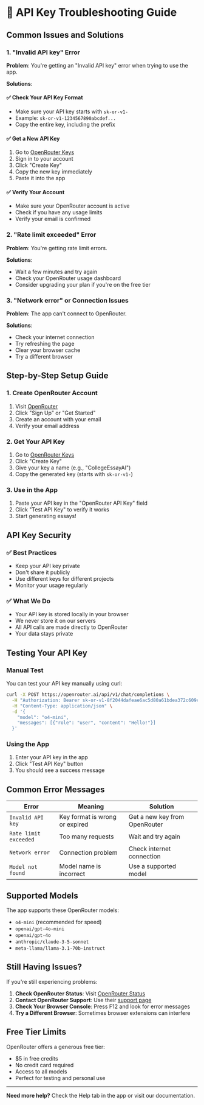 # 🔑 API Key Troubleshooting Guide

## Common Issues and Solutions

### 1. "Invalid API key" Error

**Problem**: You're getting an "Invalid API key" error when trying to use the app.

**Solutions**:

#### ✅ **Check Your API Key Format**
- Make sure your API key starts with `sk-or-v1-`
- Example: `sk-or-v1-1234567890abcdef...`
- Copy the entire key, including the prefix

#### ✅ **Get a New API Key**
1. Go to [OpenRouter Keys](https://openrouter.ai/keys)
2. Sign in to your account
3. Click "Create Key"
4. Copy the new key immediately
5. Paste it into the app

#### ✅ **Verify Your Account**
- Make sure your OpenRouter account is active
- Check if you have any usage limits
- Verify your email is confirmed

### 2. "Rate limit exceeded" Error

**Problem**: You're getting rate limit errors.

**Solutions**:
- Wait a few minutes and try again
- Check your OpenRouter usage dashboard
- Consider upgrading your plan if you're on the free tier

### 3. "Network error" or Connection Issues

**Problem**: The app can't connect to OpenRouter.

**Solutions**:
- Check your internet connection
- Try refreshing the page
- Clear your browser cache
- Try a different browser

## Step-by-Step Setup Guide

### 1. Create OpenRouter Account
1. Visit [OpenRouter](https://openrouter.ai)
2. Click "Sign Up" or "Get Started"
3. Create an account with your email
4. Verify your email address

### 2. Get Your API Key
1. Go to [OpenRouter Keys](https://openrouter.ai/keys)
2. Click "Create Key"
3. Give your key a name (e.g., "CollegeEssayAI")
4. Copy the generated key (starts with `sk-or-v1-`)

### 3. Use in the App
1. Paste your API key in the "OpenRouter API Key" field
2. Click "Test API Key" to verify it works
3. Start generating essays!

## API Key Security

### ✅ **Best Practices**
- Keep your API key private
- Don't share it publicly
- Use different keys for different projects
- Monitor your usage regularly

### ✅ **What We Do**
- Your API key is stored locally in your browser
- We never store it on our servers
- All API calls are made directly to OpenRouter
- Your data stays private

## Testing Your API Key

### Manual Test
You can test your API key manually using curl:

```bash
curl -X POST https://openrouter.ai/api/v1/chat/completions \
  -H "Authorization: Bearer sk-or-v1-8f2044dafeae6ac5d80a61bdea372c609cb1c4f82c53a0aa" \
  -H "Content-Type: application/json" \
  -d '{
    "model": "o4-mini",
    "messages": [{"role": "user", "content": "Hello!"}]
  }'
```

### Using the App
1. Enter your API key in the app
2. Click "Test API Key" button
3. You should see a success message

## Common Error Messages

| Error | Meaning | Solution |
|-------|---------|----------|
| `Invalid API key` | Key format is wrong or expired | Get a new key from OpenRouter |
| `Rate limit exceeded` | Too many requests | Wait and try again |
| `Network error` | Connection problem | Check internet connection |
| `Model not found` | Model name is incorrect | Use a supported model |

## Supported Models

The app supports these OpenRouter models:
- `o4-mini` (recommended for speed)
- `openai/gpt-4o-mini`
- `openai/gpt-4o`
- `anthropic/claude-3-5-sonnet`
- `meta-llama/llama-3.1-70b-instruct`

## Still Having Issues?

If you're still experiencing problems:

1. **Check OpenRouter Status**: Visit [OpenRouter Status](https://status.openrouter.ai)
2. **Contact OpenRouter Support**: Use their [support page](https://openrouter.ai/support)
3. **Check Your Browser Console**: Press F12 and look for error messages
4. **Try a Different Browser**: Sometimes browser extensions can interfere

## Free Tier Limits

OpenRouter offers a generous free tier:
- $5 in free credits
- No credit card required
- Access to all models
- Perfect for testing and personal use

---

**Need more help?** Check the Help tab in the app or visit our documentation. 